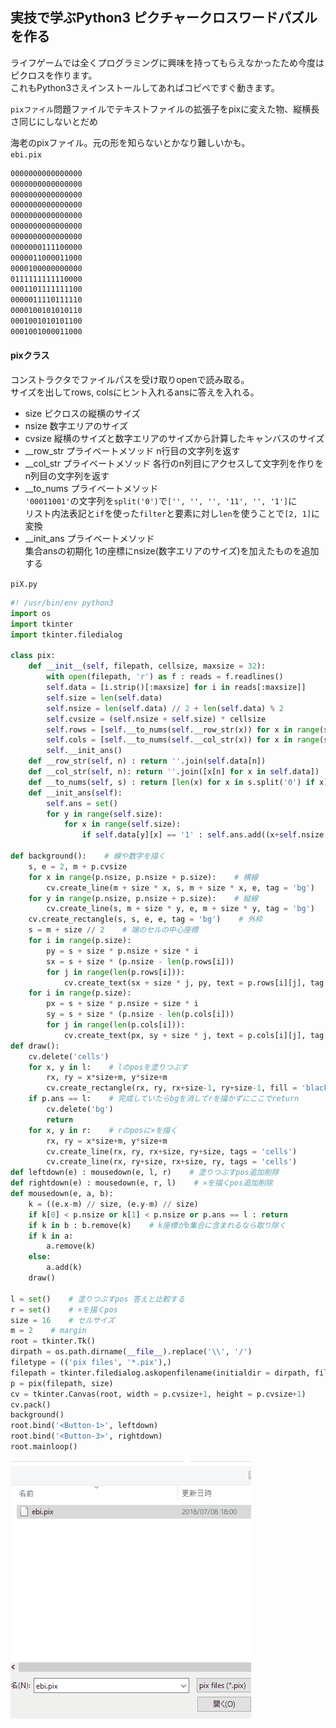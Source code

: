 ## 実技で学ぶPython3 ピクチャークロスワードパズルを作る

ライフゲームでは全くプログラミングに興味を持ってもらえなかったため今度はピクロスを作ります。  
これもPython3さえインストールしてあればコピペですぐ動きます。  


```pixファイル```問題ファイルでテキストファイルの拡張子をpixに変えた物、縦横長さ同じにしないとだめ  

海老のpixファイル。元の形を知らないとかなり難しいかも。  
```ebi.pix```
```txt
0000000000000000
0000000000000000
0000000000000000
0000000000000000
0000000000000000
0000000000000000
0000000000000000
0000000111100000
0000011000011000
0000100000000000
0111111111110000
0001101111111100
0000011110111110
0000100101010110
0001001010101100
0001001000011000
```

#### pixクラス  
コンストラクタでファイルパスを受け取りopenで読み取る。  
サイズを出してrows, colsにヒント入れるansに答えを入れる。  
- size ピクロスの縦横のサイズ
- nsize 数字エリアのサイズ
- cvsize 縦横のサイズと数字エリアのサイズから計算したキャンバスのサイズ
- __row_str プライベートメソッド n行目の文字列を返す  
- __col_str プライベートメソッド 各行のn列目にアクセスして文字列を作りをn列目の文字列を返す  
- __to_nums プライベートメソッド   
```'00011001'```の文字列を```split('0')```で```['', '', '', '11', '', '1']```に  
リスト内法表記と```if```を使った```filter```と要素に対し```len```を使うことで```[2, 1]```に変換  
- __init_ans プライベートメソッド  
集合ansの初期化 1の座標にnsize(数字エリアのサイズ)を加えたものを追加する



```piX.py```
```py
#! /usr/bin/env python3
import os
import tkinter
import tkinter.filedialog

class pix:
    def __init__(self, filepath, cellsize, maxsize = 32):
        with open(filepath, 'r') as f : reads = f.readlines()
        self.data = [i.strip()[:maxsize] for i in reads[:maxsize]]
        self.size = len(self.data)
        self.nsize = len(self.data) // 2 + len(self.data) % 2
        self.cvsize = (self.nsize + self.size) * cellsize
        self.rows = [self.__to_nums(self.__row_str(x)) for x in range(self.size)]
        self.cols = [self.__to_nums(self.__col_str(x)) for x in range(self.size)]
        self.__init_ans()
    def __row_str(self, n) : return ''.join(self.data[n])
    def __col_str(self, n): return ''.join([x[n] for x in self.data])
    def __to_nums(self, s) : return [len(x) for x in s.split('0') if x]
    def __init_ans(self):
        self.ans = set()
        for y in range(self.size):
            for x in range(self.size):
                if self.data[y][x] == '1' : self.ans.add((x+self.nsize, y+self.nsize))

def background():    # 線や数字を描く
    s, e = 2, m + p.cvsize
    for x in range(p.nsize, p.nsize + p.size):    # 横線
        cv.create_line(m + size * x, s, m + size * x, e, tag = 'bg')
    for y in range(p.nsize, p.nsize + p.size):    # 縦線
        cv.create_line(s, m + size * y, e, m + size * y, tag = 'bg')
    cv.create_rectangle(s, s, e, e, tag = 'bg')    # 外枠
    s = m + size // 2    # 端のセルの中心座標
    for i in range(p.size):
        py = s + size * p.nsize + size * i
        sx = s + size * (p.nsize - len(p.rows[i]))
        for j in range(len(p.rows[i])):
            cv.create_text(sx + size * j, py, text = p.rows[i][j], tag = 'bg')
    for i in range(p.size):
        px = s + size * p.nsize + size * i
        sy = s + size * (p.nsize - len(p.cols[i]))
        for j in range(len(p.cols[i])):
            cv.create_text(px, sy + size * j, text = p.cols[i][j], tag = 'bg')
def draw():
    cv.delete('cells')
    for x, y in l:    # lのposを塗りつぶす
        rx, ry = x*size+m, y*size+m
        cv.create_rectangle(rx, ry, rx+size-1, ry+size-1, fill = 'black', tags = 'cells')
    if p.ans == l:    # 完成していたらbgを消してrを描かずにここでreturn
        cv.delete('bg')
        return
    for x, y in r:    # rのposに×を描く
        rx, ry = x*size+m, y*size+m
        cv.create_line(rx, ry, rx+size, ry+size, tags = 'cells')
        cv.create_line(rx, ry+size, rx+size, ry, tags = 'cells')
def leftdown(e) : mousedown(e, l, r)    # 塗りつぶすpos追加削除
def rightdown(e) : mousedown(e, r, l)    # ×を描くpos追加削除
def mousedown(e, a, b):
    k = ((e.x-m) // size, (e.y-m) // size)
    if k[0] < p.nsize or k[1] < p.nsize or p.ans == l : return
    if k in b : b.remove(k)    # k座標がb集合に含まれるなら取り除く
    if k in a:
        a.remove(k)
    else:
        a.add(k)
    draw()

l = set()    # 塗りつぶすpos 答えと比較する
r = set()    # ×を描くpos
size = 16    # セルサイズ
m = 2    # margin
root = tkinter.Tk()
dirpath = os.path.dirname(__file__).replace('\\', '/')
filetype = (('pix files', '*.pix'),)
filepath = tkinter.filedialog.askopenfilename(initialdir = dirpath, filetypes = filetype)
p = pix(filepath, size)
cv = tkinter.Canvas(root, width = p.cvsize+1, height = p.cvsize+1)
cv.pack()
background()
root.bind('<Button-1>', leftdown)
root.bind('<Button-3>', rightdown)
root.mainloop()
```


![Gif](https://raw.githubusercontent.com/ebi-cp/docs/master/ebi-programming-magazine/20/pix.gif)